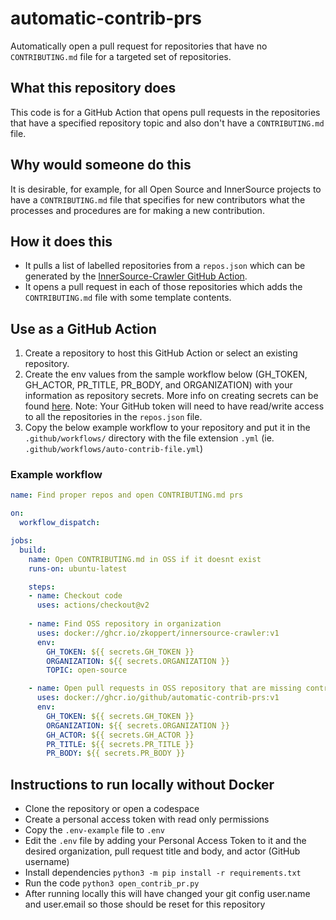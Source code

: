 # automatic-contrib-prs
Automatically open a pull request for repositories that have no `CONTRIBUTING.md` file for a targeted set of repositories.

## What this repository does
This code is for a GitHub Action that opens pull requests in the repositories that have a specified repository topic and also don't have a `CONTRIBUTING.md` file.

## Why would someone do this
It is desirable, for example, for all Open Source and InnerSource projects to have a `CONTRIBUTING.md` file that specifies for new contributors what the processes and procedures are for making a new contribution.

## How it does this
- It pulls a list of labelled repositories from a `repos.json` which can be generated by the [InnerSource-Crawler GitHub Action](https://github.com/marketplace/actions/innersource-crawler).
- It opens a pull request in each of those repositories which adds the `CONTRIBUTING.md` file with some template contents.

## Use as a GitHub Action

1. Create a repository to host this GitHub Action or select an existing repository.
1. Create the env values from the sample workflow below (GH_TOKEN, GH_ACTOR, PR_TITLE, PR_BODY, and ORGANIZATION) with your information as repository secrets. More info on creating secrets can be found [here](https://docs.github.com/en/actions/security-guides/encrypted-secrets).
Note: Your GitHub token will need to have read/write access to all the repositories in the `repos.json` file.
1. Copy the below example workflow to your repository and put it in the `.github/workflows/` directory with the file extension `.yml` (ie. `.github/workflows/auto-contrib-file.yml`)

### Example workflow
```yaml
name: Find proper repos and open CONTRIBUTING.md prs

on:
  workflow_dispatch:

jobs:
  build:
    name: Open CONTRIBUTING.md in OSS if it doesnt exist
    runs-on: ubuntu-latest

    steps:
    - name: Checkout code
      uses: actions/checkout@v2
    
    - name: Find OSS repository in organization
      uses: docker://ghcr.io/zkoppert/innersource-crawler:v1
      env:
        GH_TOKEN: ${{ secrets.GH_TOKEN }}
        ORGANIZATION: ${{ secrets.ORGANIZATION }}
        TOPIC: open-source

    - name: Open pull requests in OSS repository that are missing contrib files
      uses: docker://ghcr.io/github/automatic-contrib-prs:v1
      env:
        GH_TOKEN: ${{ secrets.GH_TOKEN }}
        ORGANIZATION: ${{ secrets.ORGANIZATION }}
        GH_ACTOR: ${{ secrets.GH_ACTOR }}
        PR_TITLE: ${{ secrets.PR_TITLE }}
        PR_BODY: ${{ secrets.PR_BODY }}
```

## Instructions to run locally without Docker
- Clone the repository or open a codespace
- Create a personal access token with read only permissions
- Copy the `.env-example` file to `.env`
- Edit the `.env` file by adding your Personal Access Token to it and the desired organization, pull request title and body, and actor (GitHub username)
- Install dependencies `python3 -m pip install -r requirements.txt`
- Run the code `python3 open_contrib_pr.py`
- After running locally this will have changed your git config user.name and user.email so those should be reset for this repository
